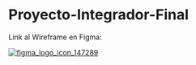 # Proyecto-Integrador-Final

Link al Wireframe en Figma:

[![figma_logo_icon_147289](https://user-images.githubusercontent.com/103141811/225666687-4ce263e2-e8da-4f9f-8a75-2e4152ad2f35.svg)]([https://creativecommons.org/publicdomain/zero/1.0/](https://www.figma.com/files/team/1217551669501424491/Metodologia?fuid=1217935974206768035))
